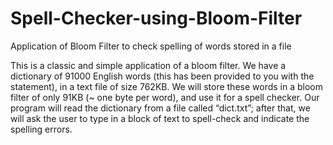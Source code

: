 # Spell-Checker-using-Bloom-Filter
Application of Bloom Filter to check spelling of words stored in a file

This is a classic and simple application of a bloom filter. We have a dictionary of 91000
English words (this has been provided to you with the statement), in a text file of size
762KB. We will store these words in a bloom filter of only 91KB (~ one byte per word),
and use it for a spell checker. Our program will read the dictionary from a file called
“dict.txt”; after that, we will ask the user to type in a block of text to spell-check and
indicate the spelling errors. 
